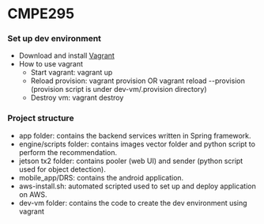 # CMPE295
### Set up dev environment
- Download and install [Vagrant](https://www.vagrantup.com/downloads.html)
- How to use vagrant
  + Start vagrant: vagrant up
  + Reload provision: vagrant provision OR vagrant reload --provision (provision script is under dev-vm/.provision directory)
  + Destroy vm: vagrant destroy


### Project structure
- app folder: contains the backend services written in Spring framework.
- engine/scripts folder: contains images vector folder and python script to perform the recommendation.
- jetson tx2 folder: contains pooler (web UI) and sender (python script used for object detection).
- mobile_app/DRS: contains the android application.
- aws-install.sh: automated scripted used to set up and deploy application on AWS.
- dev-vm folder: contains the code to create the dev environment using vagrant
